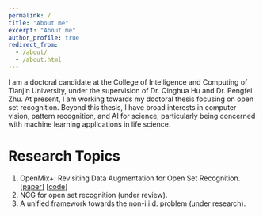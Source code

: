 ```yaml
---
permalink: /
title: "About me"
excerpt: "About me"
author_profile: true
redirect_from: 
  - /about/
  - /about.html
---
```


I am a doctoral candidate at the College of Intelligence and Computing of Tianjin University, under the supervision of Dr. Qinghua Hu and Dr.
Pengfei Zhu. At present, I am working towards my doctoral thesis focusing on open set recognition. Beyond this thesis, I have broad interests in computer vision, pattern recognition, and AI for science, particularly being concerned with machine learning applications in life science. 

Research Topics
======
1. OpenMix+: Revisiting Data Augmentation for Open Set Recognition. [[paper](https://ieeexplore.ieee.org/abstract/document/10106029)] [[code](https://github.com/t9liverpool/OpenMix)]
2. NCG for open set recognition (under review).
3. A unified framework towards the non-i.i.d. problem (under research).  
